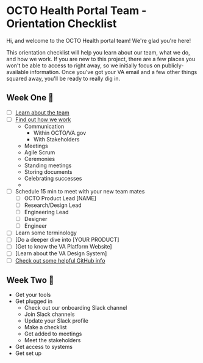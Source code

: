 # OCTO Health Portal Team - Orientation Checklist

Hi, and welcome to the OCTO Health portal team!  We're glad you're here!

This orientation checklist will help you learn about our team, what we do, and how we work.  If you are new to this project, there are a few places you won't be able to access to right away, so we initially focus on publicly-available information.  Once you've got your VA email and a few other things squared away, you'll be ready to really dig in.

## Week One 🥚
- [ ] [Learn about the team](https://github.com/department-of-veterans-affairs/va.gov-team/blob/master/teams/health-products/health-portal/health-portal-team.md)
- [ ] [Find out how we work](https://github.com/department-of-veterans-affairs/va.gov-team/blob/master/teams/health-products/health-portal/how-we-work.md)
    - Communication
        - Within OCTO/VA.gov
        - With Stakeholders
    - Meetings
    - Agile Scrum
    - Ceremonies
    - Standing meetings
    - Storing documents
    - Celebrating successes
    - 
- [ ] Schedule 15 min to meet with your new team mates
    - [ ] OCTO Product Lead [NAME]
    - [ ] Research/Design Lead
    - [ ] Engineering Lead
    - [ ] Designer
    - [ ] Engineer
- [ ] Learn some terminology
- [ ] [Do a deeper dive into [YOUR PRODUCT]
- [ ] [Get to know the VA Platform Website]
- [ ] [Learn about the VA Design System]
- [ ] [Check out some helpful GitHub info](https://docs.github.com/en)

## Week Two 🐣
- Get your tools
- Get plugged in
    - Check out our onboarding Slack channel
    - Join Slack channels
    - Update your Slack profile
    - Make a checklist
    - Get added to meetings
    - Meet the stakeholders
- Get access to systems
- Get set up

  

